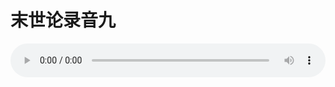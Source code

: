 # 末世论录音九

<audio style="width: 100%;" preload="false" controls controlslist="nodownload"><source src="http://file.simai.life/audio/mp3/old/27430.mp3" type="audio/mpeg">Your browser does not support the audio element.</audio>


